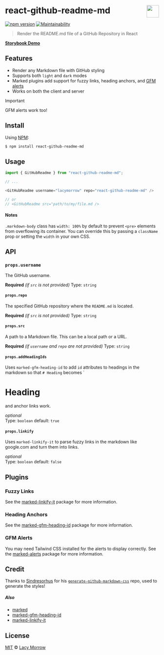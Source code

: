 # react-github-readme-md [<img src="https://github.com/lacymorrow/crossover/raw/master/src/static/meta/patreon-button.webp" style="height:40px;" height="40" align="right" />](https://www.patreon.com/bePatron?u=55065733)
[![npm version](https://badge.fury.io/js/react-github-readme-md.svg)](https://badge.fury.io/js/react-github-readme-md) [![Maintainability](https://api.codeclimate.com/v1/badges/182efedf2a8b7f1ac89c/maintainability)](https://codeclimate.com/github/lacymorrow/react-github-readme-md/maintainability)

> Render the README.md file of a GitHub Repository in React

[**Storybook Demo**](https://www.chromatic.com/component?appId=6528a9ef83709c394594fc93&csfId=lacymorrow-react-github-readme-md&buildNumber=5&k=6528ae3054fd2afdd25fb253-1200px-interactive-true&h=3&b=-1)

## Features
 * Render any Markdown file with GitHub styling
 * Supports both `light` and `dark` modes
 * Marked plugins add support for fuzzy links, heading anchors, and [GFM alerts](https://github.com/orgs/community/discussions/16925)
 * Works on both the client and server

> [!IMPORTANT]  
> GFM alerts work too!


## Install

Using [NPM](https://npmjs.com):

```bash
$ npm install react-github-readme-md
```


## Usage
```js
import { GitHubReadme } from "react-github-readme-md";

// ...

<GitHubReadme username="lacymorrow" repo="react-github-readme-md" />

// or 
// <GitHubReadme src="path/to/my/file.md />

```

#### Notes

`.markdown-body` class has `width: 100%` by default to prevent `<pre>` elements from overflowing its container. You can override this by passing a `className` prop or setting the `width` in your own CSS.

## API

### `props.username`

The GitHub username.

__**Required**__ _(if `src` is not provided)_
Type: `string`

#### `props.repo`

The specified GitHub repository where the `README.md` is located.

__**Required**__  _(if `src` is not provided)_
Type: `string`

#### `props.src`

A path to a Markdown file. This can be a local path or a URL.

__**Required**__ _(if `username` and `repo` are not provided)_
Type: `string`


#### `props.addHeadingIds`

Uses `marked-gfm-heading-id` to add `id` attributes to headings in the markdown so that `# Heading` becomes `<h1 id="heading">Heading</h1> and anchor links work.

_optional_  
Type: `boolean`
default: `true`

#### `props.linkify`

Uses `marked-linkify-it` to parse fuzzy links in the markdown like google.com and turn them into links.

_optional_  
Type: `boolean`
default: `false`


## Plugins

### Fuzzy Links

See the [marked-linkify-it](https://www.npmjs.com/package/marked-linkify-it) package for more information.

### Heading Anchors

See the [marked-gfm-heading-id](https://www.npmjs.com/package/marked-gfm-heading-id) package for more information.

### GFM Alerts

You may need Tailwind CSS installed for the alerts to display correctly.
See the [marked-alerts](https://github.com/bent10/marked-extensions/tree/main/packages/alerts) package for more information.


## Credit

Thanks to [Sindresorhus](https://github.com/sindresorhus) for his [`generate-github-markdown-css`](https://github.com/sindresorhus/generate-github-markdown-css) repo, used to generate the styles!

##### Also
- [marked](https://github.com/markedjs/marked)
- [marked-gfm-heading-id](https://www.npmjs.com/package/marked-gfm-heading-id)
- [marked-linkify-it](https://www.npmjs.com/package/marked-linkify-it)

## License
[MIT](http://opensource.org/licenses/MIT) © [Lacy Morrow](http://lacymorrow.com)
